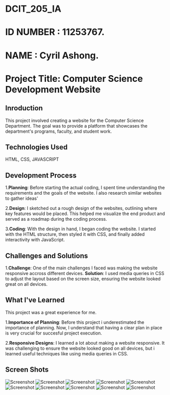 # DCIT_205_IA

# ID NUMBER : 11253767.
# NAME : Cyril Ashong.

# Project Title: Computer Science Development Website

## Inroduction
This project involved creating a website for the Computer Science Department. The goal was to provide a platform that showcases the department's programs, faculty, and student work.

## Technologies Used
HTML, CSS, JAVASCRIPT

## Development Process
1.**Planning**: Before starting the actual coding, I spent time understanding the requirements and the goals of the website. I also research similar websites to gather ideas'

2.**Design**: I sketched out a rough design of the websites, outlining where key features would be placed. This helped me visualize the end product and served as a roadmap during the coding process.

3.**Coding**: With the design in hand, I began coding the website. I started with the HTML structure, then styled it with CSS, and finally added interactivity with JavaScript.


## Challenges and Solutions
1.**Challenge**: One of the main challenges I faced was making the website responsive accross different devices.
  **Solution**: I used media queries in CSS to adjust the layout based on the screen size, ensuring the website looked great on all devices.

## What I've Learned

This project was a great experience for me.

1.**Importance of Planning**: Before this project i underestimated the importance of planning. Now, I understand that having a clear plan in place is very crucial for succesful project execution.

2.**Responsive Designs**: I learned a lot about making a website responsive. It was challenging to ensure the website looked good on all devices, but i learned useful techniques like using media queries in CSS.


## Screen Shots
![Screenshot](Screenshots/127.0.0.1_5500_DCIT_205_IA_about.html.png)
![Screenshot](Screenshots/127.0.0.1_5500_DCIT_205_IA_Hompage.html.png)
![Screenshot](Screenshots/127.0.0.1_5500_DCIT_205_IA_faculty.html.png)
![Screenshot](Screenshots/127.0.0.1_5500_DCIT_205_IA_researchgroup.html.png)
![Screenshot](Screenshots/127.0.0.1_5500_DCIT_205_IA_catalog.html.png)
![Screenshot](Screenshots/127.0.0.1_5500_DCIT_205_IA_shortcourses.html.png)
![Screenshot](Screenshots/127.0.0.1_5500_DCIT_205_IA_sports.html.png)
![Screenshot](Screenshots/127.0.0.1_5500_DCIT_205_IA_contact.html.png)
![Screenshot](Screenshots/127.0.0.1_5500_DCIT_205_IA_upcomingevents.html.png)
![Screenshot](Screenshots/127.0.0.1_5500_DCIT_205_IA_research.html.png)
